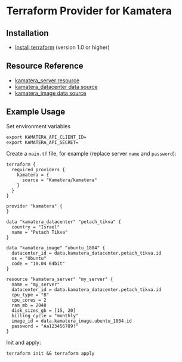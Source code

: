 # Terraform Provider for Kamatera

## Installation

* [Install terraform](https://www.terraform.io/docs/index.html) (version 1.0 or higher)

## Resource Reference

* [kamatera_server resource](https://registry.terraform.io/providers/Kamatera/kamatera/latest/docs/resources/server)
* [kamatera_datacenter data source](https://registry.terraform.io/providers/Kamatera/kamatera/latest/docs/data-sources/datacenter)
* [kamatera_image data source](https://registry.terraform.io/providers/Kamatera/kamatera/latest/docs/data-sources/image)

## Example Usage

Set environment variables

```
export KAMATERA_API_CLIENT_ID=
export KAMATERA_API_SECRET=
```

Create a `main.tf` file, for example (replace server `name` and `password`):

```
terraform {
  required_providers {
    kamatera = {
      source = "Kamatera/kamatera"
    }
  }
}

provider "kamatera" {
}

data "kamatera_datacenter" "petach_tikva" {
  country = "Israel"
  name = "Petach Tikva"
}

data "kamatera_image" "ubuntu_1804" {
  datacenter_id = data.kamatera_datacenter.petach_tikva.id
  os = "Ubuntu"
  code = "18.04 64bit"
}

resource "kamatera_server" "my_server" {
  name = "my_server"
  datacenter_id = data.kamatera_datacenter.petach_tikva.id
  cpu_type = "B"
  cpu_cores = 2
  ram_mb = 2048
  disk_sizes_gb = [15, 20]
  billing_cycle = "monthly"
  image_id = data.kamatera_image.ubuntu_1804.id
  password = "Aa123456789!"
}
```

Init and apply:

```
terraform init && terraform apply
```

